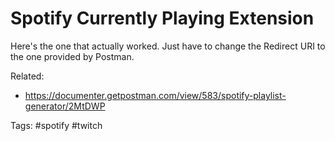 # Spotify Currently Playing Extension

Here's the one that actually worked. Just have to change the Redirect
URI to the one provided by Postman.

Related:
* <https://documenter.getpostman.com/view/583/spotify-playlist-generator/2MtDWP>

Tags:
    #spotify #twitch

